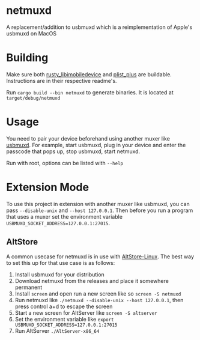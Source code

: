 # netmuxd

A replacement/addition to usbmuxd which is a reimplementation of Apple's usbmuxd on MacOS

# Building
Make sure both [rusty_libimobiledevice](https://github.com/jkcoxson/rusty_libimobiledevice) and [plist_plus](https://github.com/jkcoxson/plist_plus) are buildable. Instructions are in their respective readme's.

Run ``cargo build --bin netmuxd`` to generate binaries. It is located at ``target/debug/netmuxd``

# Usage
You need to pair your device beforehand using another muxer like [usbmuxd](https://github.com/libimobiledevice/usbmuxd).
For example, start usbmuxd, plug in your device and enter the passcode that pops up, stop usbmuxd, start netmuxd.

Run with root, options can be listed with ``--help``

# Extension Mode
To use this project in extension with another muxer like usbmuxd, you can pass ``--disable-unix`` and ``--host 127.0.0.1``.
Then before you run a program that uses a muxer set the environment variable ``USBMUXD_SOCKET_ADDRESS=127.0.0.1:27015``.

## AltStore
A common usecase for netmuxd is in use with [AltStore-Linux](https://github.com/NyaMisty/AltStore-Linux). 
The best way to set this up for that use case is as follows:
1. Install usbmuxd for your distribution
2. Download netmuxd from the releases and place it somewhere permanent
3. Install ``screen`` and open run a new screen like so ``screen -S netmuxd``
4. Run netmuxd like ``./netmuxd --disable-unix --host 127.0.0.1``, then press control a+d to escape the screen
5. Start a new screen for AltServer like ``screen -S altserver``
6. Set the environment variable like ``export USBMUXD_SOCKET_ADDRESS=127.0.0.1:27015``
7. Run AltServer ``./AltServer-x86_64``
